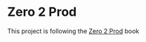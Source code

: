 # Zero 2 Prod

This project is following the [Zero 2 Prod](https://www.zero2prod.com/index.html?country_code=US) book
